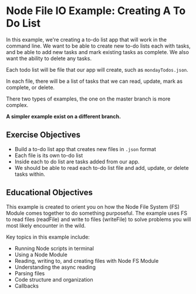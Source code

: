 # Node File IO Example: Creating A To Do List

In this example, we're creating a to-do list app that will work in the command line.  We want to be able to create new to-do lists each with tasks, and be able to add new tasks and mark existing tasks as complete.  We also want the ability to delete any tasks.

Each todo list will be file that our app will create, such as `mondayTodos.json`.

In each file, there will be a list of tasks that we can read, update, mark as complete, or delete.

There two types of examples, the one on the master branch is more complex.

**A simpler example exist on a different branch.**

## Exercise Objectives

- Build a to-do list app that creates new files in `.json` format
- Each file is its own to-do list
- Inside each to do list are tasks added from our app.
- We should be able to read each to-do list file and add, update, or delete tasks within.

## Educational Objectives

This example is created to orient you on how the Node File System (FS) Module comes together to do something purposeful.  The example uses FS to read files (readFile) and write to files (writeFile) to solve problems you will most likely encounter in the wild.  

Key topics in this example include:

- Running Node scripts in terminal
- Using a Node Module
- Reading, writing to, and creating files with Node FS Module
- Understanding the async reading
- Parsing files
- Code structure and organization
- Callbacks
